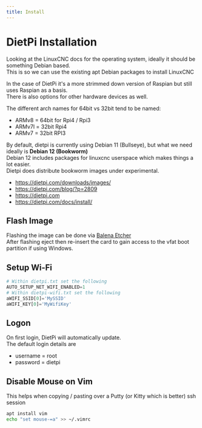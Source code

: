 ```yaml
---
title: Install
---
```


# DietPi Installation

Looking at the LinuxCNC docs for the operating system, ideally it should be something Debian based.  
This is so we can use the existing apt Debian packages to install LinuxCNC

In the case of DietPi it's a more strimmed down version of Raspian but still uses Raspian as a basis.  
There is also options for other hardware devices as well.  

The different arch names for 64bit vs 32bit tend to be named:

  * ARMv8 = 64bit for Rpi4 / Rpi3
  * ARMv7l = 32bit Rpi4
  * ARMv7 = 32bit RPI3

By default, dietpi is currently using Debian 11 (Bullseye), but what we need ideally is **Debian 12 (Bookworm)**  
Debian 12 includes packages for linuxcnc userspace which makes things a lot easier.  
Dietpi does distribute bookworm images under experimental.

  * https://dietpi.com/downloads/images/
  * https://dietpi.com/blog/?p=2809
  * https://dietpi.com
  * https://dietpi.com/docs/install/

## Flash Image

Flashing the image can be done via [Balena Etcher](https://www.balena.io/etcher)  
After flashing eject then re-insert the card to gain access to the vfat boot partition if using Windows.

## Setup Wi-Fi

```py
# Within dietpi.txt set the following
AUTO_SETUP_NET_WIFI_ENABLED=1
# Within dietpi-wifi.txt set the following
aWIFI_SSID[0]='MySSID'
aWIFI_KEY[0]='MyWifiKey'
```

## Logon

On first login, DietPi will automatically update.  
The default login details are

  * username = root
  * password = dietpi

## Disable Mouse on Vim

This helps when copying / pasting over a Putty (or Kitty which is better) ssh session
```sh
apt install vim
echo "set mouse-=a" >> ~/.vimrc
```
